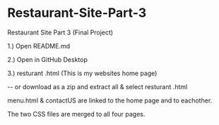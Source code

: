 # Restaurant-Site-Part-3
Restaurant Site Part 3 (Final Project)


1.) Open README.md

2.) Open in GitHub Desktop

3.) resturant .html (This is my websites home page)

-- or download as a zip and extract all & select resturant .html


menu.html & contactUS are linked to the home page and to eachother.

The two CSS files are merged to all four pages.
